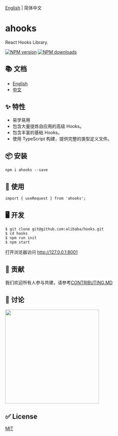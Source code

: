 [English](https://github.com/alibaba/hooks/blob/master/README.md) | 简体中文

# ahooks

React Hooks Library.

[![NPM version][image-1]][1] [![NPM downloads][image-2]][2]

## 📚 文档

- [English](https://ahooks.js.org/)
- [中文](https://ahooks.js.org/zh-CN/)

## ✨ 特性

- 易学易用
- 包含大量提炼自应用的高级 Hooks。
- 包含丰富的基础 Hooks。
- 使用 TypeScript 构建，提供完整的类型定义文件。

## 📦 安装

```
npm i ahooks --save
```

## 🔨 使用

```
import { useRequest } from 'ahooks';
```

## 🖥 开发

```
$ git clone git@github.com:alibaba/hooks.git
$ cd hooks
$ npm run init
$ npm start
```

打开浏览器访问 http://127.0.0.1:8001

## 🤝 贡献

我们欢迎所有人参与共建，请参考[CONTRIBUTING.MD](https://github.com/alibaba/hooks/blob/master/CONTRIBUTING.MD)

## 👥 讨论

<img src="https://raw.githubusercontent.com/umijs/hooks/master/dingtalk.jpg" width="300" />

## ✅ License

[MIT](https://github.com/alibaba/hooks/blob/master/LICENSE)

[1]: https://www.npmjs.com/package/ahooks
[2]: https://npmjs.org/package/ahooks
[image-1]: https://img.shields.io/npm/v/ahooks.svg?style=flat
[image-2]: https://img.shields.io/npm/dm/ahooks.svg?style=flat

